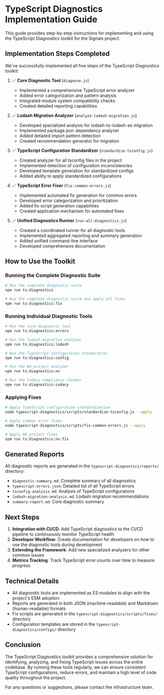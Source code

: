 # TypeScript Diagnostics Implementation Guide

This guide provides step-by-step instructions for implementing and using the TypeScript Diagnostics toolkit for the Signals project.

## Implementation Steps Completed

We've successfully implemented all five steps of the TypeScript Diagnostics toolkit:

1. ✅ **Core Diagnostic Tool** (`diagnose.js`)
   - Implemented a comprehensive TypeScript error analyzer
   - Added error categorization and pattern analysis
   - Integrated module system compatibility checks
   - Created detailed reporting capabilities

2. ✅ **Lodash Migration Analyzer** (`analyze-lodash-migration.js`)
   - Developed specialized analysis for lodash-to-lodash-es migration
   - Implemented package.json dependency analyzer
   - Added detailed import pattern detection
   - Created recommendation generator for migration

3. ✅ **TypeScript Configuration Standardizer** (`standardize-tsconfig.js`)
   - Created analyzer for all tsconfig files in the project
   - Implemented detection of configuration inconsistencies
   - Developed template generation for standardized configs
   - Added ability to apply standardized configurations

4. ✅ **TypeScript Error Fixer** (`fix-common-errors.js`)
   - Implemented automated fix generation for common errors
   - Developed error categorization and prioritization
   - Added fix script generation capabilities
   - Created application mechanism for automated fixes

5. ✅ **Unified Diagnostics Runner** (`run-all-diagnostics.js`)
   - Created a coordinated runner for all diagnostic tools
   - Implemented aggregated reporting and summary generation
   - Added unified command-line interface
   - Developed comprehensive documentation

## How to Use the Toolkit

### Running the Complete Diagnostic Suite

```bash
# Run the complete diagnostic suite
npm run ts:diagnostics

# Run the complete diagnostic suite and apply all fixes
npm run ts:diagnostics:fix
```

### Running Individual Diagnostic Tools

```bash
# Run the core diagnostic tool
npm run ts:diagnostics:errors

# Run the lodash migration analyzer
npm run ts:diagnostics:lodash

# Run the TypeScript configuration standardizer
npm run ts:diagnostics:config

# Run the NX project analyzer
npm run ts:diagnostics:nx

# Run the Codacy compliance checker
npm run ts:diagnostics:codacy
```

### Applying Fixes

```bash
# Apply TypeScript configuration standardization
node typescript-diagnostics/scripts/standardize-tsconfig.js --apply

# Apply common error fixes
node typescript-diagnostics/scripts/fix-common-errors.js --apply

# Apply NX project fixes
npm run ts:diagnostics:nx:fix
```

## Generated Reports

All diagnostic reports are generated in the `typescript-diagnostics/reports/` directory:

- `diagnostic-summary.md`: Complete summary of all diagnostics
- `typescript-errors.json`: Detailed list of all TypeScript errors
- `tsconfig-analysis.md`: Analysis of TypeScript configurations
- `lodash-migration-analysis.md`: Lodash migration recommendations
- `summary-report.md`: Core diagnostic summary

## Next Steps

1. **Integration with CI/CD**: Add TypeScript diagnostics to the CI/CD pipeline to continuously monitor TypeScript health
2. **Developer Workflow**: Create documentation for developers on how to use the diagnostic tools during development
3. **Extending the Framework**: Add new specialized analyzers for other common issues
4. **Metrics Tracking**: Track TypeScript error counts over time to measure progress

## Technical Details

- All diagnostic tools are implemented as ES modules to align with the project's ESM adoption
- Reports are generated in both JSON (machine-readable) and Markdown (human-readable) formats
- Fix scripts are generated in the `typescript-diagnostics/scripts/fixes/` directory
- Configuration templates are stored in the `typescript-diagnostics/configs/` directory

## Conclusion

The TypeScript Diagnostics toolkit provides a comprehensive solution for identifying, analyzing, and fixing TypeScript issues across the entire codebase. By running these tools regularly, we can ensure consistent TypeScript configurations, reduce errors, and maintain a high level of code quality throughout the project.

For any questions or suggestions, please contact the infrastructure team.
